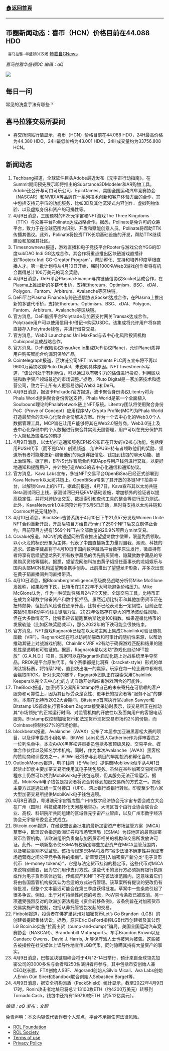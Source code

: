 ###  [:house:返回首頁](https://github.com/ourhimalayas/txt)
---


## 币圈新闻动态：喜币（HCN）价格目前在44.088 HDO
` 喜马拉雅-华盛顿DC农场` [轉載自GNews](https://gnews.org/zh-hans/2320441/)

*喜马拉雅华盛顿DC 编辑：aQ*

![](http://himalayawashingtondc.org/wp-content/uploads/2021/07/ScreenShot-2021-07-31-at-16.20.22@2x.png)



## 每日一问





常见的洗盘手法有哪些？





## 喜马拉雅交易所要闻





- 喜交所网站行情显示，喜币（HCN）价格目前在44.088 HDO，24H最高价格为44.380 HDO，24H最低价格为43.001 HDO，24H成交量约为33756.808 HCN。






## 新闻动态





1. Techbang报道，全球软件巨头Adobe最近发布《元宇宙行动指南》，在Summit期间预先展示即将推出的Substance3DModeler和AR购物工具。Adobe还公开与可口可乐公司、EpicGames、美国全国运动汽车竞赛协会（NASCAR）和NVIDIA等品牌在一系列技术创新和客户体验方面的合作，其中包括支持元宇宙的功能服务，比如3D及其他沉浸式内容创作、虚拟购物体验、以及虚拟身份和资产的可携性等。
2. 4月9日消息，三国题材的P2E元宇宙和NFT游戏The Three Kingdoms（TTK）与众筹平台Polinate达成战略合作。据悉，Polinate是免许可的众筹平台，致力于在全球范围内识别、开发和赋能创意人员。Polinate将帮助TTK传播其倡议。此外，Polinate将投资TTK长期基础设施的开发，帮助TTK继续建设和加强其社区。
3. Timesnownews报道，游戏直播和电子竞技平台Rooter与游戏公会YGG的印度subDAO Indi GG达成合作。其合作将重点推出区块链游戏直播计划“Rooterx Indi GG-Creator Program”，帮助孵化、支持和培养印度草根直播人才。第一批计划将从4月10日开始，届时1000名Web3游戏创作者将有机会赢得总计100万美元的现金奖励。
4. 4月9日消息，DeFi平台Plasma.Finance与跨链通信协议Socket达成合作，在Plasma上推出新的多链代币桥，支持Ethereum、Optimism、BSC、xDAI、Polygon、Fantom、Arbitrum、Avalanche等区块链。
5. DeFi平台Plasma.Finance与跨链通信协议Socket达成合作，在Plasma上推出新的多链代币桥，支持Ethereum、Optimism、BSC、xDAI、Polygon、Fantom、Arbitrum、Avalanche等区块链。
6. 官方消息，DeFi借贷平台Polytrade与加密支付网关Transak达成合作。Polytrade用户可以使用信用卡/借记卡购买USDC。该集成将允许用户将存款直接存入Polytrade钱包，并进行借贷交易。
7. 官方消息，Web3 Launchpad Uni MaxPad与去中心化风险投资机构Cubicpool达成战略合作。
8. 官方消息，DeFi保险协议InsurAce.io集成DeFi协议Planet，允许Planet质押用户购买智能合约漏洞保险产品。
9. Cointelegraph报道，区块链公司NFT Investments PLC周五宣布将不再以9600万英镑收购Pluto Digital，未说明具体原因。NFT Investments写道，“该公司处于有利地位，可以通过以有吸引力的估值进行投资，利用区块链和数字资产领域最近的市场调整。”据悉，Pluto Digital是一家加密技术和运营公司，致力于让所有人更容易访问Web3.0和DeFi。
10. 4月9日消息，据波卡Polkadot官方报道，波卡聚合身份协议Litentry将为Phala World提供聚合身份传送支持，Phala World是第一个全面植入Soulbound理论的PhalaNetwork链上NFT系统。Litentry团队将使用聚合身份PoC（Prove of Concept）应用程序My Crypto Profile(MCP)为Phala World打造最契合的去中心化聚合身份解决方案。作为一个去中心化的Web3.0个人数据管理工具，MCP旨在让用户能够将其在Web2.0服务商，Web3.0链上及去中心化存储中的个人数据进行聚合并实现无缝管理，用户可以在充分保护其个人隐私及匿名性的前提
11. 4月9日消息，以太坊推送通知服务EPNS公布正在开发的V2核心功能，包括使用PUSH代币（而不是DAI）创建频道、允许PUSH持有者领取他们的奖励、频道所有者将能够更新-编辑他们的频道详细信息、钱包到钱包的聊天功能、链上治理等。据了解，EPNS允许智能合约和DApp与用户钱包进行交互，以更好地通知和提醒用户，并计划打造Web3的去中心化通信和通知协议。
12. 官方消息，Kava Labs宣布，多链NFT交易平台OpenBiSea已经正式部署到Kava Network以太坊共链上。OpenBiSea带来了其开放的多链NFT拍卖平台，以解锁Kava上的NFT。据此前报道，4月7日，Kava宣布其以太坊共链Beta测试网已上线，该测试网已升级EVM基础设施，增加额外的验证者以提高稳定性，并将对跨协议交互、数据索引和查询工具的整合等进行压力测试。此外，KavaNetwork1.0主网预计将于5月5日启动，届时将支持以太坊共链和Cosmos共链无缝协作。
13. 4月10日消息，BlockSec告警系统于4月10日下午21点57分发现Women Unite NFT合约重新开启，开启后项目方给自己mint了250个NFT后又立刻停止合约，目前项目方拥有1569个NFT占全部数量的26.9%项目方mint交易。
14. Ccvalue报道，MCN机构遥望网络官宣推出望望龙数字徽章，限量免费领取。以小火龙的标识形象为主体，代表了中国直播新生力量对自我、潮流、科技的追求。该数字藏品将于4月10日于国内数字藏品平台数字原生发行，徽章持有者将享有后续望望龙系列所有数字藏品的优先购买资格、隐藏款数字藏品的专属购买资格等福利。据悉，望望龙网络科技由黄子韬担任董事长的龙韬娱乐与国内头部MCN机构遥望网络携手创办。此前推出了望望龙IP形象，并多次出现在黄子韬直播间共同直播带货。
15. 4月10日消息，据BloombergIntelligence高级商品战略分析师Mike McGlone发推称，如果股市下跌，比特币在2022年不太可能避免价格压力。Mike McGlone认为，作为一种流动性强且24/7全天候、全球交易工具，比特币正在成为全球数字储备资产和数字抵押品，虽然近期比特币和其他加密货币正在扭转颓势，但投资风险也在逐渐升高。比特币已经表现出一定韧性，目前正在突破50周移动平均线关键阻力位，2022年依然存在更大的市场波动性风险，但在大多数情况下，比特币应该能跑赢纳斯达克100指数。如果遵循比特币的发展轨迹（比如区块奖励减半），那么2022年的下跌可能会很快结束。
16. 官方消息，NFT游戏Ragnarök已经在以太坊主网上集成Chainlink可验证随机函数（VRF）。Ragnarök现在可以访问防篡改和可审计的随机性来源，以帮助推动其链上对战游戏机制。Chainlink VRF v2有助于确保游戏匹配和结果的随机性是透明和可验证的。据悉，Ragnarök是以太坊“游戏化自动NFT投放”（G.A.N.D.）项目。玩家可以在Ragnarök自动化链上对战系统里争夺奖品。RROK是平台原生代币。每个赛季都是比洞赛（bracket-style）形式的单淘汰锦标赛，将持续12轮，直到决出唯一的赢家。玩家在每一轮比赛中都有机会赢取RROK。针对未来的赛季，Ragnarök团队正在探索采用Chainlink Keepers以完全去中心化的方式自动开始和结束游戏回合的可能性。
17. TheBlock报道，加密货币交易所Bitstamp将自己的未来寄托在可信赖的客户服务和可靠性上，因为其目标受众是女性、更年长的投资者等“服务不足”的群体。本周在比特币2022大会期间，Bitstamp首席执行官Julian Sawyer和Bitstamp US首席执行官Robert Zagotta接受采访时表示，该交易所正在推动其“市场领先”的正常运行时间、对监管机构的开放性以及面向用户的客服电话服务。Bitstamp仅控制加密货币和法定货币现货交易市场约2%的份额，而Coinbase控制约27%的市场份额。
18. blockbeats报道，Avalanche（AVAX）公布了本届参加亚洲黑客松大赛的项目，以及评审委员小组名单，BitWell Labs负责人Catherine作为评审委员之一位列名单中。本次AVAX黑客松评审委员包括多家顶级风投、交易平台、媒体合作伙伴以及知名学术机构。同时，作为本次Avalanche（AVAX）黑客松的赞助商和评委方之一，BitWell还将参与到项目的早期投资和孵化当中。
19. OutlookMoney报道，电子钱包（E-Wallet）提供商Mobikwik似乎从4月1日起禁止印度主要加密交易所使用其电子钱包服务。虽然在某些加密交易所应用程序上仍然可以找到MobiKwik电子钱包选项，但其服务无法正常运行。据悉，MobiKwik电子钱包是投资者将资金转移到加密交易所的方式之一。其他主要方式是通过统一支付接口（UPI）、网上银行或银行转账。印度至少有六家大型加密交易所提供MobiKwik电子钱包选项。
20. 4月8日消息，粤港澳元宇宙智库暨广州市数字经济协会元宇宙专委会成立大会在广州（国际）科技成果转化天河基地举办。大湾区首个由行业协会联合企业、高校、科研院所共同组建的区域性元宇宙产业智库，以及广州市数字经济协会元宇宙专委会正式成立。
21. Bitcoin.com报道，在经欧盟议会批准的最新加密资产市场监管方案（MiCA）草案中，欧盟议会指定欧洲证券和市场管理局（ESMA）为该地区的最高加密货币监管机构。该欧洲组织负责向与加密货币相关的机构和交易所发放许可证。此外，一项新指令使ESMA有权确定哪些加密资产在MiCA监管范围内，以及哪些类别不受监管。该指令规定ESMA将发布“减少法律不确定性并保证市场运营商之间公平竞争条件的指南”。新草案还引入加密资产新分类“电子货币代币（e-money tokens）”，它是与法定货币挂钩的稳定币。这些代币对MiCA来说特别重要，因为它们用作支付方式。这些代币的发行方必须拥有银行执照或作为电子货币实体运营。传统资产和NFT不在该法律范围内，这意味着它们将由各国监管机构按其认为合适的方式进行管理。该草案所有提议的更改仍有待批准，但整个文本最迟可能会在第三季度获得批准。草案中一些条款引起了很多争议。例如，出于对可持续性问题的考虑，PoW禁令条款已被取消。另一项遭受强烈反对的欧洲加密法规是《资金转移条例》，该条例旨在对加密货币交易实施严格控制，包括从非托管钱包发起的交易。
22. Finbold报道，投资者在佛罗里达州对加密货币Let’s Go Brandon（LGB）的创建者提起集体诉讼。据悉，原告Eric DeFord指控LGB代币创建者及其公司LG Bcoin.io实施“拉高出货（pump-and-dump）”骗局。美国全国运动汽车竞赛协会（NASCAR）、Brandonbilt Motorsports、车手Brandon Brown以及Candace Owens、David J. Harris, Jr.等保守派人士也被列为被告。这些被告被指控在社交媒体上误导性地宣传LGB代币，同时隐瞒其持有大量资产的事实。
23. 4月9日消息，巴黎区块链周峰会将于4月12-14日举行，预计来自全球领先加密公司的3000多名与会者和250名演讲者将参与，其中包括币安创始人兼CEO赵长鹏、FTX创始人SBF、Algorand创始人Silvio Micali、Ava Labs创始人Emin Gün Sirer和Sandbox联合创始人Sébastien Borget等。
24. 4月9日消息，据安全机构派盾（PeckShield）统计显示，截至2022年4月9日17时，Ronin攻击者地址已将总计13100枚ETH（约4200万美元）转移到Tornado.Cash，钱包中还持有159710枚ETH（约5.12亿美元）。





*编辑：aQ
发布：文顾*


 
 

免责声明：本文内容仅代表作者个人观点，平台不承担任何法律风险。

- [ROL Foundation](https://rolfoundation.org/)
- [ROL Society](https://rolsociety.org/)
- [Terms of use](https://gnews.org/terms-of-use-3/)
- [Privacy Policy](https://gnews.org/privacy-policy/)
